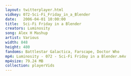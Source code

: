 ```yaml
---
layout: twitterplayer.html
vidkey: 072-Sci-Fi_Friday_in_a_Blender
date:   2006-04-01 10:00:00
title:  Sci-Fi Friday in a Blender
creators: Luminosity
song: Alex H Mashup
artist: Various
width: 848
height: 480
fandoms: Battlestar Galactica, Farscape, Doctor Who
mp4: Luminosity - 072 - Sci-Fi Friday in a Blender.m4v
mp4size: 79.24 MB
collection: playerVids
---
```


  <div>
  
  </div>
  